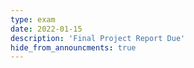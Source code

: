 ```yaml
---
type: exam
date: 2022-01-15
description: 'Final Project Report Due'
hide_from_announcments: true
---
```



